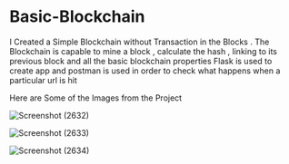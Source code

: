 # Basic-Blockchain


I Created a Simple Blockchain without Transaction in the Blocks . 
The Blockchain is capable to mine a block , calculate the hash , linking to its previous block and all the basic blockchain properties
Flask is used to create app and postman is used in order to check what happens when a particular url is hit

Here are Some of the Images from the Project


![Screenshot (2632)](https://user-images.githubusercontent.com/83219165/147923697-336c4849-c921-4d15-bb81-29b6c76a0eae.png)










![Screenshot (2633)](https://user-images.githubusercontent.com/83219165/147923724-25b1f2de-8f09-48b4-867a-be33c4314516.png)













![Screenshot (2634)](https://user-images.githubusercontent.com/83219165/147923743-414e3df6-f92f-49bf-9890-935d93942173.png)
